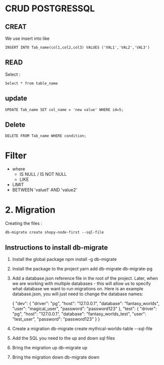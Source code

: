 # CRUD POSTGRESSQL

## CREAT 

We use insert into like 
    
    INSERT INTO Tab_name(col1,col2,col3) VALUES ('VAL1','VAL2','VAL3')
    
## READ

Select :
    
    Select * from table_name
    
## update 

    UPDATE Tab_name SET col_name = 'new value' WHERE id=5;
    
## Delete

    DELETE FROM Tab_name WHERE condition;
    
# Filter 

- where 
    - IS NULL / IS NOT NULL
    - LIKE 
- LIMIT 
- BETWEEN 'value1' AND 'value2'

# 2. Migration 

Creating the files :

    db-migrate create shopy-node-first --sql-file   


## Instructions to install db-migrate

1. Install the global package npm install -g db-migrate
2. Install the package to the project yarn add db-migrate db-migrate-pg
3. Add a database.json reference file in the root of the project. Later, when we are working with multiple databases - this will allow us to specify what database we want to run migrations on. Here is an example database.json, you will just need to change the database names:

    {
    "dev": {
        "driver": "pg",
        "host": "127.0.0.1",
        "database": "fantasy_worlds",
        "user": "magical_user",
        "password": "password123"
    },
    "test": {
        "driver": "pg",
        "host": "127.0.0.1",
        "database": "fantasy_worlds_test",
        "user": "test_user",
        "password": "password123"
    }
    }

4. Create a migration db-migrate create mythical-worlds-table --sql-file
5. Add the SQL you need to the up and down sql files
6. Bring the migration up db-migrate up
7. Bring the migration down db-migrate down


